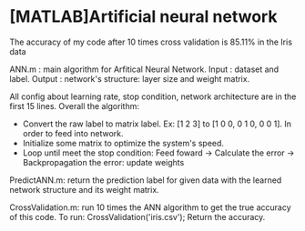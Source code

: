 # [MATLAB]Artificial neural network

The accuracy of my code after 10 times cross validation is 85.11% in the Iris data

ANN.m : main algorithm for Arfitical Neural Network.
Input : dataset and label.
Output : network's structure: layer size and weight matrix.

All config about learning rate, stop condition, network architecture are in the first 15 lines.
Overall the algorithm:
- Convert the raw label to matrix label. Ex: [1 2 3] to [1 0 0, 0 1 0, 0 0 1]. In order to 
feed into network.
- Initialize some matrix to optimize the system's speed.
-  Loop until meet the stop condition: Feed foward -> Calculate the error -> Backpropagation the error: update weights

PredictANN.m: return the prediction label for given data with the learned network structure and its weight matrix.


CrossValidation.m: run 10 times the ANN algorithm to get the true accuracy of this code.
To run: CrossValidation('iris.csv');
Return the accuracy.
